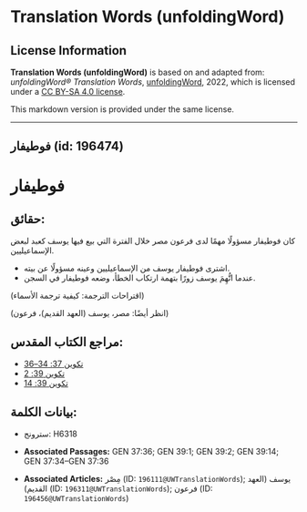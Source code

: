 # Translation Words (unfoldingWord)

## License Information

**Translation Words (unfoldingWord)** is based on and adapted from: _unfoldingWord® Translation Words_, [unfoldingWord](https://unfoldingword.org/utw), 2022, which is licensed under a [CC BY-SA 4.0 license](https://creativecommons.org/licenses/by-sa/4.0/legalcode.en).

This markdown version is provided under the same license.



--------------------------------

## فوطيفار (id: 196474)

فوطيفار
=======

حقائق:
------

كان فوطيفار مسؤولًا مهمًا لدى فرعون مصر خلال الفترة التي بيع فيها يوسف كعبد لبعض الإسماعيليين.

* اشترى فوطيفار يوسف من الإسماعيليين وعينه مسؤولًا عن بيته.
* عندما اتُّهِمَ يوسف زورًا بتهمة ارتكاب الخطأ، وضعه فوطيفار في السجن.

(اقتراحات الترجمة: كيفية ترجمة الأسماء)

(انظر أيضًا: مصر، يوسف (العهد القديم)، فرعون)

مراجع الكتاب المقدس:
--------------------

* [تكوين 37: 34–36](https://ref.ly/Gen37:34-Gen37:36)
* [تكوين 39: 2](https://ref.ly/Gen39:2)
* [تكوين 39: 14](https://ref.ly/Gen39:14)

بيانات الكلمة:
--------------

* سترونج: H6318

* **Associated Passages:** GEN 37:36; GEN 39:1; GEN 39:2; GEN 39:14; GEN 37:34–GEN 37:36
* **Associated Articles:** مِصْر (ID: `196111@UWTranslationWords`); يوسف (العهد القديم) (ID: `196311@UWTranslationWords`); فرعون (ID: `196456@UWTranslationWords`)

